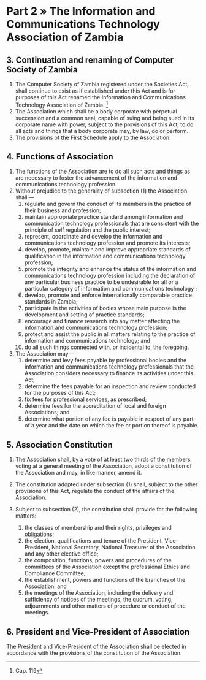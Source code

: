 # Part 2 » The Information and Communications Technology Association of Zambia

## 3. Continuation and renaming of Computer Society of Zambia

1.  The Computer Society of Zambia registered under the Societies
    Act, shall continue to exist as if established under this Act and is
    for purposes of this Act renamed the Information and Communications
    Technology Association of Zambia. [^1]
2.  The Association which shall be a body corporate with perpetual
    succession and a common seal, capable of suing and being sued in its
    corporate name with power, subject to the provisions of this Act, to
    do all acts and things that a body corporate may, by law, do or
    perform.
3.  The provisions of the First Schedule apply to the Association.

## 4. Functions of Association

<ol data-list-a>
<li>  The functions of the Association are to do all such acts and
    things as are necessary to foster the advancement of the information
    and communications technology profession.</li>
<li>  Without prejudice to the generality of subsection (1) the
    Association shall —
    <ol>
    <li>  regulate and govern the conduct of its members in the practice
        of their business and profession;</li>
    <li>  maintain appropriate practice standard among information and
        communication technology professionals that are consistent with
        the principle of self regulation and the public interest;</li>
    <li>  represent, coordinate and develop the information and
        communications technology profession and promote its interests;</li>
    <li>  develop, promote, maintain and improve appropriate standards of
        qualification in the information and communications technology
        profession;</li>
    <li>  promote the integrity and enhance the status of the information and
        communications technology profession including the declaration of
        any particular business practice to be undesirable for all or a
        particular category of information and communications technology ;</li>
    <li>  develop, promote and enforce internationally comparable practice
        standards in Zambia;</li>
    <li>  participate in the activities of bodies whose main purpose is the
        development and setting of practice standards;</li>
    <li>  encourage and finance research into any matter affecting the
        information and communications technology profession;</li>
    <li>  protect and assist the public in all matters relating to the
        practice of information and communications technology; and</li>
    <li> do all such things connected with, or incidental to, the foregoing.</li>
    </ol>
</li>
<li>  The Association may—
    <ol>
    <li>  determine and levy fees payable by professional bodies and the
        information and communications technology professionals that the
        Association considers necessary to finance its activities under
        this Act;</li>
    <li>  determine the fees payable for an inspection and review
        conducted for the purposes of this Act;</li>
    <li>  fix fees for professional services, as prescribed;</li>
    <li>  determine fees for the accreditation of local and foreign
        Associations; and</li>
    <li>  determine what portion of any fee is payable in respect of any
        part of a year and the date on which the fee or portion thereof
        is payable.</li>
    </ol>
</li>
</ol>

## 5. Association Constitution

1.  The Association shall, by a vote of at least two thirds of the
    members voting at a general meeting of the Association, adopt a
    constitution of the Association and may, in like manner, amend it.
2.  The constitution adopted under subsection (1) shall, subject to
    the other provisions of this Act, regulate the conduct of the
    affairs of the Association.
3.  Subject to subsection (2), the constitution shall provide for
    the following matters:

    1.  the classes of membership and their rights, privileges and
        obligations;
    2.  the election, qualifications and tenure of the President,
        Vice-President, National Secretary, National Treasurer of
        the Association and any other elective office;
    3.  the composition, functions, powers and procedures of the
        committees of the Association except the professional Ethics
        and Compliance Committee;
    4.  the establishment, powers and functions of the branches of
        the Association; and
    5.  the meetings of the Association, including the delivery and
        sufficiency of notices of the meetings, the quorum, voting,
        adjournments and other matters of procedure or conduct of
        the meetings.

## 6. President and Vice-President of Association

The President and Vice-President of the Association shall be elected
in accordance with the provisions of the constitution of the
Association.

[^1]: Cap. 119
